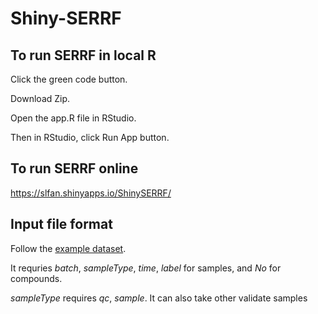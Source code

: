 # Shiny-SERRF

## To run SERRF in local R

Click the green code button. 

Download Zip. 

Open the app.R file in RStudio. 

Then in RStudio, click Run App button.

## To run SERRF online
https://slfan.shinyapps.io/ShinySERRF/


## Input file format
Follow the [example dataset](https://github.com/slfan2013/Shiny-SERRF/raw/master/SERRF%20example%20dataset.xlsx).

It requries _batch_, _sampleType_, _time_, _label_ for samples, and _No_ for compounds.

_sampleType_ requires _qc_, _sample_. It can also take other validate samples

